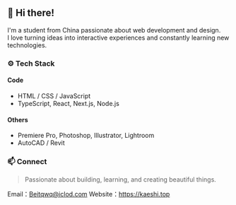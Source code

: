 ## 👋 Hi there!

I'm a student from China passionate about web development and design.  
I love turning ideas into interactive experiences and constantly learning new technologies.

### ⚙️ Tech Stack

#### Code

- HTML / CSS / JavaScript  
- TypeScript, React, Next.js, Node.js

#### Others

- Premiere Pro, Photoshop, Illustrator, Lightroom  
- AutoCAD / Revit

### 📫 Connect

>Passionate about building, learning, and creating beautiful things.

Email：Beitqwq@iclod.com
Website：https://kaeshi.top